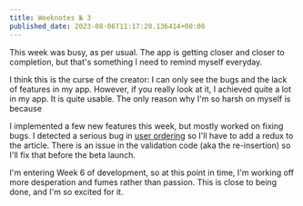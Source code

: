 ```yaml
---
title: Weeknotes № 3
published_date: 2023-08-06T11:17:20.136414+00:00
---
```


This week was busy, as per usual. The app is getting closer and closer to completion, but that's something I need to remind myself everyday.

I think this is the curse of the creator: I can only see the bugs and the lack of features in my app. However, if you really look at it, I achieved quite a lot in my app. It is quite usable. The only reason why I'm so harsh on myself is because

I implemented a few new features this week, but mostly worked on fixing bugs. I detected a serious bug in [user ordering](https://slowlearner.quest/user-sorting-in-swift-and-core-data/) so I'll have to add a redux to the article. There is an issue in the validation code (aka the re-insertion) so I'll fix that before the beta launch.

I'm entering Week 6 of development, so at this point in time, I'm working off more desperation and fumes rather than passion. This is close to being done, and I'm so excited for it.
